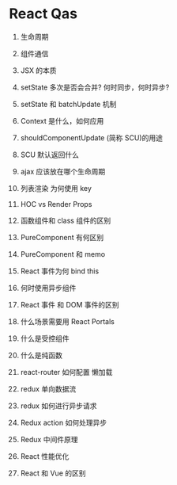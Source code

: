 # React Qas

1. 生命周期
1. 组件通信
1. JSX 的本质
1. setState 多次是否会合并? 何时同步，何时异步?
1. setState 和 batchUpdate 机制
1. Context 是什么，如何应用
1. shouldComponentUpdate (简称 SCU)的用途
1. SCU 默认返回什么
1. ajax 应该放在哪个生命周期
1. 列表渲染 为何使用 key
1. HOC vs Render Props

1. 函数组件和 class 组件的区别
1. PureComponent 有何区别
1. PureComponent 和 memo
1. React 事件为何 bind this
1. 何时使用异步组件
1. React 事件 和 DOM 事件的区别
1. 什么场景需要用 React Portals
1. 什么是受控组件
1. 什么是纯函数

1. react-router 如何配置 懒加载

1. redux 单向数据流
1. redux 如何进行异步请求
1. Redux action 如何处理异步
1. Redux 中间件原理

1. React 性能优化
1. React 和 Vue 的区别
